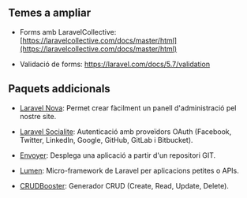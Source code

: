 
## Temes a ampliar

* Forms amb LaravelCollective: [https://laravelcollective.com/docs/master/html](https://laravelcollective.com/docs/master/html)

* Validació de forms: [https://laravel.com/docs/5.7/validation
](https://laravel.com/docs/5.7/validation)

## Paquets addicionals

* [Laravel Nova](https://nova.laravel.com/): Permet crear fàcilment un panell d'administració pel nostre site.

* [Laravel Socialite](https://laravel.com/docs/5.7/socialite): Autenticació amb proveïdors OAuth (Facebook, Twitter, LinkedIn, Google, GitHub, GitLab i Bitbucket).

* [Envoyer](https://envoyer.io/): Desplega una aplicació a partir d'un repositori GIT.

* [Lumen](https://lumen.laravel.com/): Micro-framework de Laravel per aplicacions petites o APIs.

* [CRUDBooster](http://crudbooster.com/): Generador CRUD (Create, Read, Update, Delete).